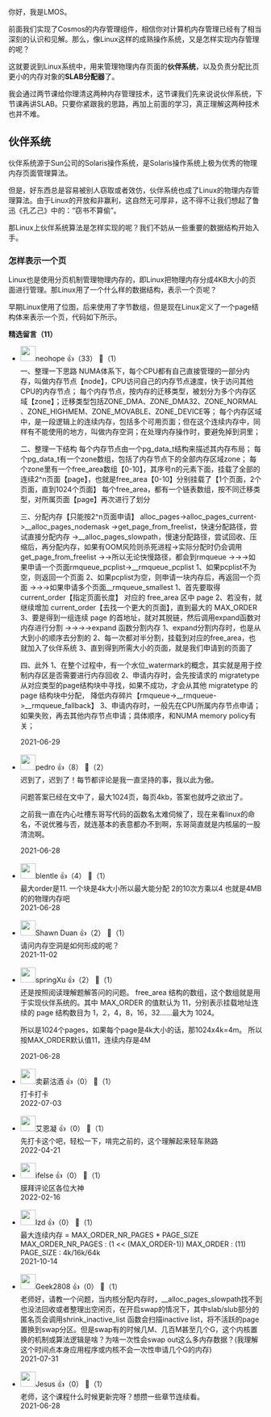 你好，我是LMOS。

前面我们实现了Cosmos的内存管理组件，相信你对计算机内存管理已经有了相当深刻的认识和见解。那么，像Linux这样的成熟操作系统，又是怎样实现内存管理的呢？

这就要说到Linux系统中，用来管理物理内存页面的**伙伴系统**，以及负责分配比页更小的内存对象的**SLAB分配器**了。

我会通过两节课给你理清这两种内存管理技术，这节课我们先来说说伙伴系统，下节课再讲SLAB。只要你紧跟我的思路，再加上前面的学习，真正理解这两种技术也并不难。

## 伙伴系统

伙伴系统源于Sun公司的Solaris操作系统，是Solaris操作系统上极为优秀的物理内存页面管理算法。

但是，好东西总是容易被别人窃取或者效仿，伙伴系统也成了Linux的物理内存管理算法。由于Linux的开放和非赢利，这自然无可厚非，这不得不让我们想起了鲁迅《孔乙己》中的：“窃书不算偷”。

那Linux上伙伴系统算法是怎样实现的呢？我们不妨从一些重要的数据结构开始入手。

### 怎样表示一个页

Linux也是使用分页机制管理物理内存的，即Linux把物理内存分成4KB大小的页面进行管理。那Linux用了一个什么样的数据结构，表示一个页呢？

早期Linux使用了位图，后来使用了字节数组，但是现在Linux定义了一个page结构体来表示一个页，代码如下所示。
<div><strong>精选留言（11）</strong></div><ul>
<li><img src="https://static001.geekbang.org/account/avatar/00/0f/ec/13/49e98289.jpg" width="30px"><span>neohope</span> 👍（33） 💬（1）<div>一、整理一下思路
NUMA体系下，每个CPU都有自己直接管理的一部分内存，叫做内存节点【node】，CPU访问自己的内存节点速度，快于访问其他CPU的内存节点；
每个内存节点，按内存的迁移类型，被划分为多个内存区域【zone】；迁移类型包括ZONE_DMA、ZONE_DMA32、ZONE_NORMAL 、ZONE_HIGHMEM、ZONE_MOVABLE、ZONE_DEVICE等；
每个内存区域中，是一段逻辑上的连续内存，包括多个可用页面；但在这个连续内存中，同样有不能使用的地方，叫做内存空洞；在处理内存操作时，要避免掉到洞里；

二、整理一下结构
每个内存节点由一个pg_data_t结构来描述其内存布局；
每个pg_data_t有一个zone数组，包括了内存节点下的全部内存区域zone；
每个zone里有一个free_area数组【0-10】，其序号n的元素下面，挂载了全部的连续2^n页面【page】，也就是free_area【0-10】分别挂载了【1个页面，2个页面，直到1024个页面】
每个free_area，都有一个链表数组，按不同迁移类型，对所属页面【page】再次进行了划分

三、分配内存【只能按2^n页面申请】
alloc_pages-&gt;alloc_pages_current-&gt;__alloc_pages_nodemask
-&gt;get_page_from_freelist，快速分配路径，尝试直接分配内存
-&gt;__alloc_pages_slowpath，慢速分配路径，尝试回收、压缩后，再分配内存，如果有OOM风险则杀死进程-&gt;实际分配时仍会调用get_page_from_freelist
-&gt;-&gt;所以无论快慢路径，都会到rmqueue
-&gt;-&gt;-&gt;如果申请一个页面rmqueue_pcplist-&gt;__rmqueue_pcplist
1、如果pcplist不为空，则返回一个页面
2、如果pcplist为空，则申请一块内存后，再返回一个页面
-&gt;-&gt;-&gt;如果申请多个页面__rmqueue_smallest
1、首先要取得 current_order【指定页面长度】 对应的 free_area 区中 page
2、若没有，就继续增加 current_order【去找一个更大的页面】，直到最大的 MAX_ORDER
3、要是得到一组连续 page 的首地址，就对其脱链，然后调用expand函数对内存进行分割
-&gt;-&gt;-&gt;-&gt;expand 函数分割内存
1、expand分割内存时，也是从大到小的顺序去分割的
2、每一次都对半分割，挂载到对应的free_area，也就加入了伙伴系统
3、直到得到所需大小的页面，就是我们申请到的页面了

四、此外
1、在整个过程中，有一个水位_watermark的概念，其实就是用于控制内存区是否需要进行内存回收
2、申请内存时，会先按请求的 migratetype 从对应类型的page结构块中寻找，如果不成功，才会从其他 migratetype 的 page 结构块中分配， 降低内存碎片【rmqueue-&gt;__rmqueue-&gt;__rmqueue_fallback】
3、申请内存时，一般先在CPU所属内存节点申请；如果失败，再去其他内存节点申请；具体顺序，和NUMA memory policy有关；</div>2021-06-29</li><br/><li><img src="https://static001.geekbang.org/account/avatar/00/12/52/40/e57a736e.jpg" width="30px"><span>pedro</span> 👍（8） 💬（2）<div>迟到了，迟到了！每节都评论是我一直坚持的事，我以此为傲。

问题答案已经在文中了，最大1024页，每页4kb，答案也就呼之欲出了。

之前我一直在内心吐槽东哥写代码的函数名太难伺候了，现在来看linux的命名，不说优雅与否，就连基本的表意都办不到啊，东哥简直就是内核届的一股清流啊。</div>2021-06-28</li><br/><li><img src="https://static001.geekbang.org/account/avatar/00/10/3e/e7/261711a5.jpg" width="30px"><span>blentle</span> 👍（4） 💬（1）<div>最大order是11. 一个块是4k大小所以最大能分配
2的10次方乘以4 也就是4MB的的物理内存吧</div>2021-06-28</li><br/><li><img src="https://static001.geekbang.org/account/avatar/00/1d/68/36/478194f3.jpg" width="30px"><span>Shawn Duan</span> 👍（2） 💬（1）<div>请问内存空洞是如何形成的呢？</div>2021-11-02</li><br/><li><img src="" width="30px"><span>springXu</span> 👍（2） 💬（1）<div>还是按照阅读理解题解答问的问题。
free_area 结构的数组，这个数组就是用于实现伙伴系统的。其中 MAX_ORDER 的值默认为 11，分别表示挂载地址连续的 page 结构数目为 1，2，4，8，16，32……最大为 1024。

所以是1024个pages，如果每个page是4k大小的话，那1024x4k=4m。 所以按MAX_ORDER默认值11，连续内存是4M</div>2021-06-28</li><br/><li><img src="https://static001.geekbang.org/account/avatar/00/25/9f/be/14b2ad2e.jpg" width="30px"><span>卖薪沽酒</span> 👍（0） 💬（1）<div>打卡打卡</div>2022-07-03</li><br/><li><img src="https://static001.geekbang.org/account/avatar/00/2d/06/30/c26ea06a.jpg" width="30px"><span>艾恩凝</span> 👍（0） 💬（1）<div>先打卡这个吧，轻松一下，啃完之前的，这个理解起来轻车熟路</div>2022-04-21</li><br/><li><img src="https://static001.geekbang.org/account/avatar/00/26/eb/d7/90391376.jpg" width="30px"><span>ifelse</span> 👍（0） 💬（1）<div>膜拜评论区各位大神</div>2022-02-16</li><br/><li><img src="https://static001.geekbang.org/account/avatar/00/2a/58/a7/51cb2340.jpg" width="30px"><span>lzd</span> 👍（0） 💬（1）<div>最大连续内存 = MAX_ORDER_NR_PAGES * PAGE_SIZE
MAX_ORDER_NR_PAGES : (1 &lt;&lt; (MAX_ORDER-1))
MAX_ORDER : (11)
PAGE_SIZE : 4k&#47;16k&#47;64k</div>2021-10-14</li><br/><li><img src="" width="30px"><span>Geek2808</span> 👍（0） 💬（1）<div>老师好，请教一个问题，当内核分配内存时，__alloc_pages_slowpath找不到也没法回收或者整理出空闲页，在开启swap的情况下，其中slab&#47;slub部分的匿名页会调用shrink_inactive_list 函数会扫描inactive list，将不活跃的page置换到swap分区。但是swap有的时候几M、几百M甚至几个G，这个内核置换的机制或算法逻辑是啥？为啥一次性会swap out这么多内存数据？(我理解这个时间点本身应用程序或内核不会一次性申请几个G的内存)</div>2021-07-31</li><br/><li><img src="https://static001.geekbang.org/account/avatar/00/11/65/89/9308706d.jpg" width="30px"><span>Jesus</span> 👍（0） 💬（1）<div>老师，这个课程什么时候更新完呀？想攒一些章节连续看。</div>2021-06-28</li><br/>
</ul>